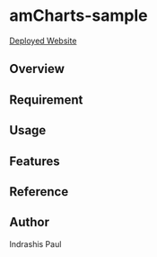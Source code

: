# amCharts-sample 

[Deployed Website](https://indrap24.github.io/amCharts-sample)

## Overview


## Requirement


## Usage


## Features


## Reference


## Author
Indrashis Paul
